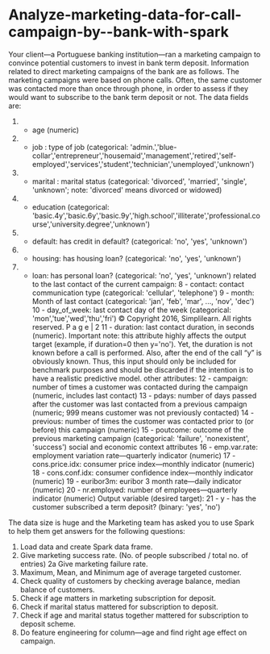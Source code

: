 # Analyze-marketing-data-for-call-campaign-by--bank-with-spark

Your client―a Portuguese banking institution—ran a marketing campaign to convince potential customers to invest in bank term deposit.
Information related to direct marketing campaigns of the bank are as follows.
The marketing campaigns were based on phone calls. Often, the same customer was contacted more than once through phone, in order to assess if they would want to subscribe to the bank term deposit or not. The data fields are:

1. - age (numeric)
2. - job : type of job (categorical: 'admin.','blue-collar','entrepreneur','housemaid','management','retired','self-employed','services','student','technician','unemployed','unknown')
3. - marital : marital status (categorical: 'divorced', 'married', 'single', 'unknown'; note: 'divorced' means divorced or widowed)
4. - education (categorical: 'basic.4y','basic.6y','basic.9y','high.school','illiterate','professional.course','university.degree','unknown')
5. - default: has credit in default? (categorical: 'no', 'yes', 'unknown')
6. - housing: has housing loan? (categorical: 'no', 'yes', 'unknown')
7. - loan: has personal loan? (categorical: 'no', 'yes', 'unknown')
 related to the last contact of the current campaign:
8 - contact: contact communication type (categorical: 'cellular', 'telephone')
9 - month: Month of last contact (categorical: 'jan', 'feb', 'mar', ..., 'nov', 'dec')
10 - day_of_week: last contact day of the week (categorical: 'mon','tue','wed','thu','fri')
© Copyright 2016, Simplilearn. All rights reserved. P a g e | 2
11 - duration: last contact duration, in seconds (numeric). Important note: this attribute highly affects the output target (example, if duration=0 then y='no'). Yet, the duration is not known before a call is performed. Also, after the end of the call “y” is obviously known. Thus, this input should only be included for benchmark purposes and should be discarded if the intention is to have a realistic predictive model.
 other attributes:
12 - campaign: number of times a customer was contacted during the campaign (numeric, includes last contact)
13 - pdays: number of days passed after the customer was last contacted from a previous campaign (numeric; 999 means customer was not previously contacted)
14 - previous: number of times the customer was contacted prior to (or before) this campaign (numeric)
15 - poutcome: outcome of the previous marketing campaign (categorical: 'failure', 'nonexistent', 'success')
 social and economic context attributes
16 - emp.var.rate: employment variation rate―quarterly indicator (numeric)
17 - cons.price.idx: consumer price index―monthly indicator (numeric)
18 - cons.conf.idx: consumer confidence index―monthly indicator (numeric)
19 - euribor3m: euribor 3 month rate―daily indicator (numeric)
20 - nr.employed: number of employees―quarterly indicator (numeric)
Output variable (desired target):
21 - y - has the customer subscribed a term deposit? (binary: 'yes', 'no')

The data size is huge and the Marketing team has asked you to use Spark to help them get answers for the following questions:
1. Load data and create Spark data frame.
2. Give marketing success rate. (No. of people subscribed / total no. of entries)
2a Give marketing failure rate.
3. Maximum, Mean, and Minimum age of average targeted customer.
4. Check quality of customers by checking average balance, median balance of customers.
5. Check if age matters in marketing subscription for deposit.
6. Check if marital status mattered for subscription to deposit.
7. Check if age and marital status together mattered for subscription to deposit scheme.
8. Do feature engineering for column—age and find right age effect on campaign.
